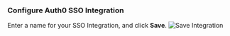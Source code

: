 ### Configure Auth0 SSO Integration

Enter a name for your SSO Integration, and click **Save**.
![Save Integration](https://auth0.com/docs/media/articles/dashboard/sso-integrations/create-save-concur.png)
